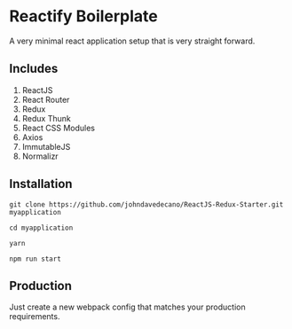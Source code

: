 # Reactify Boilerplate
A very minimal react application setup that is very straight forward. 
## Includes
1. ReactJS
2. React Router
3. Redux
4. Redux Thunk
5. React CSS Modules
6. Axios
7. ImmutableJS
8. Normalizr

## Installation 

``git clone https://github.com/johndavedecano/ReactJS-Redux-Starter.git myapplication``

``cd myapplication``

``yarn``

``npm run start``


## Production
Just create a new webpack config that matches your production requirements.

